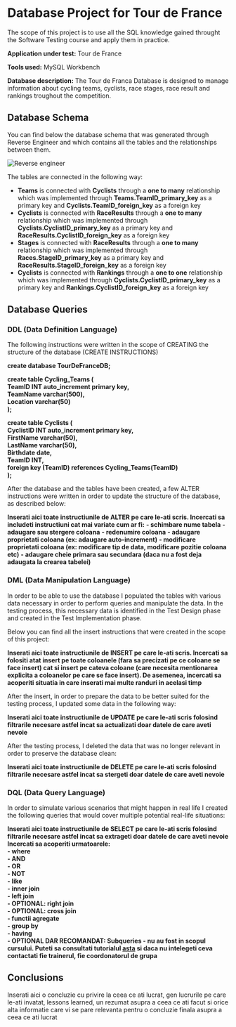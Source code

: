 # Database Project for Tour de France

The scope of this project is to use all the SQL knowledge gained throught the Software Testing course and apply them in practice.

**Application under test:** Tour de France

**Tools used:** MySQL Workbench

**Database description:** The Tour de Franca Database is designed to manage information about cycling teams, cyclists, race stages, race result and rankings troughout the competition.

## Database Schema 
  
You can find below the database schema that was generated through Reverse Engineer and which contains all the tables and the relationships between them.

![Reverse engineer](https://github.com/user-attachments/assets/be3924f4-a78d-4827-8c9f-fdc46ad016cf)


The tables are connected in the following way:

- **Teams**  is connected with **Cyclists** through a **one to many** relationship which was implemented through **Teams.TeamID_primary_key** as a primary key and **Cyclists.TeamID_foreign_key** as a foreign key
- **Cyclists**  is connected with **RaceResults** through a **one to many** relationship which was implemented through **Cyclists.CyclistID_primary_key** as a primary key and **RaceResults.CyclistID_foreign_key** as a foreign key
- **Stages**  is connected with **RaceResults** through a **one to many** relationship which was implemented through **Races.StageID_primary_key** as a primary key and **RaceResults.StageID_foreign_key** as a foreign key
- **Cyclists**  is connected with **Rankings** through a **one to one** relationship which was implemented through **Cyclists.CyclistID_primary_key** as a primary key and **Rankings.CyclistID_foreign_key** as a foreign key

## Database Queries

### DDL (Data Definition Language)

  The following instructions were written in the scope of CREATING the structure of the database (CREATE INSTRUCTIONS)

  **create database TourDeFranceDB;**
  
  **create table Cycling_Teams (  
    TeamID INT auto_increment primary key,  
    TeamName varchar(500),  
    Location varchar(50)  
    );**

  **create table Cyclists (  
    CyclistID INT auto_increment primary key,  
    FirstName varchar(50),  
    LastName varchar(50),  
    Birthdate date,  
    TeamID INT,   
    foreign key (TeamID) references Cycling_Teams(TeamID)  
    );**



  After the database and the tables have been created, a few ALTER instructions were written in order to update the structure of the database, as described below:

**Inserati aici toate instructiunile de ALTER pe care le-ati scris. Incercati sa includeti instructiuni cat mai variate cum ar fi:**
 **- schimbare nume tabela**
 **- adaugare sau stergere coloana**
 **- redenumire coloana**
 **- adaugare proprietati coloana (ex: adaugare auto-increment)**
 **- modificare proprietati coloana (ex: modificare tip de data, modificare pozitie coloana etc)**
 **- adaugare cheie primara sau secundara (daca nu a fost deja adaugata la crearea tabelei)**
 
  
### DML (Data Manipulation Language)

  In order to be able to use the database I populated the tables with various data necessary in order to perform queries and manipulate the data. 
  In the testing process, this necessary data is identified in the Test Design phase and created in the Test Implementation phase. 

  Below you can find all the insert instructions that were created in the scope of this project:

  **Inserati aici toate instructiunile de INSERT pe care le-ati scris. Incercati sa folositi atat insert pe toate coloanele (fara sa precizati pe ce coloane se face insert) cat si insert pe cateva coloane (care necesita mentionarea explicita a coloanelor pe care se face insert). De asemenea, incercati sa acoperiti situatia in care inserati mai multe randuri in acelasi timp**

  After the insert, in order to prepare the data to be better suited for the testing process, I updated some data in the following way:

  **Inserati aici toate instructiunile de UPDATE pe care le-ati scris folosind filtrarile necesare astfel incat sa actualizati doar datele de care aveti nevoie**

After the testing process, I deleted the data that was no longer relevant in order to preserve the database clean: 

**Inserati aici toate instructiunile de DELETE pe care le-ati scris folosind filtrarile necesare astfel incat sa stergeti doar datele de care aveti nevoie**


### DQL (Data Query Language)


In order to simulate various scenarios that might happen in real life I created the following queries that would cover multiple potential real-life situations:

**Inserati aici toate instructiunile de SELECT pe care le-ati scris folosind filtrarile necesare astfel incat sa extrageti doar datele de care aveti nevoie**
**Incercati sa acoperiti urmatoarele:**<br>
**- where**<br>
**- AND**<br>
**- OR**<br>
**- NOT**<br>
**- like**<br>
**- inner join**<br>
**- left join**<br>
**- OPTIONAL: right join**<br>
**- OPTIONAL: cross join**<br>
**- functii agregate**<br>
**- group by**<br>
**- having**<br>
**- OPTIONAL DAR RECOMANDAT: Subqueries - nu au fost in scopul cursului. Puteti sa consultati tutorialul [asta](https://www.techonthenet.com/mysql/subqueries.php) si daca nu intelegeti ceva contactati fie trainerul, fie coordonatorul de grupa**<br>

## Conclusions

Inserati aici o concluzie cu privire la ceea ce ati lucrat, gen lucrurile pe care le-ati invatat, lessons learned, un rezumat asupra a ceea ce ati facut si orice alta informatie care vi se pare relevanta pentru o concluzie finala asupra a ceea ce ati lucrat


